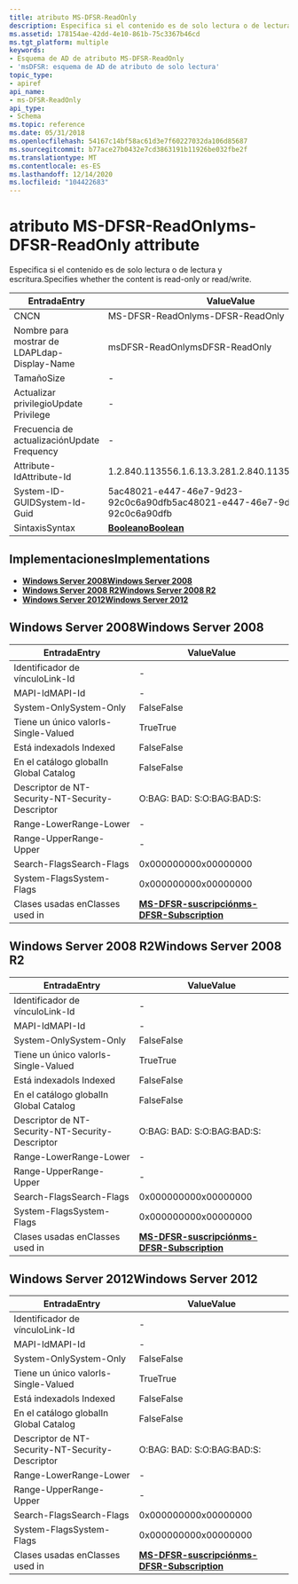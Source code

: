 ```yaml
---
title: atributo MS-DFSR-ReadOnly
description: Especifica si el contenido es de solo lectura o de lectura y escritura.
ms.assetid: 178154ae-42dd-4e10-861b-75c3367b46cd
ms.tgt_platform: multiple
keywords:
- Esquema de AD de atributo MS-DFSR-ReadOnly
- 'msDFSR: esquema de AD de atributo de solo lectura'
topic_type:
- apiref
api_name:
- ms-DFSR-ReadOnly
api_type:
- Schema
ms.topic: reference
ms.date: 05/31/2018
ms.openlocfilehash: 54167c14bf58ac61d3e7f60227032da106d85687
ms.sourcegitcommit: b77ace27b0432e7cd3863191b11926be032fbe2f
ms.translationtype: MT
ms.contentlocale: es-ES
ms.lasthandoff: 12/14/2020
ms.locfileid: "104422683"
---
```

# <a name="ms-dfsr-readonly-attribute"></a><span data-ttu-id="3a7f7-105">atributo MS-DFSR-ReadOnly</span><span class="sxs-lookup"><span data-stu-id="3a7f7-105">ms-DFSR-ReadOnly attribute</span></span>

<span data-ttu-id="3a7f7-106">Especifica si el contenido es de solo lectura o de lectura y escritura.</span><span class="sxs-lookup"><span data-stu-id="3a7f7-106">Specifies whether the content is read-only or read/write.</span></span>



| <span data-ttu-id="3a7f7-107">Entrada</span><span class="sxs-lookup"><span data-stu-id="3a7f7-107">Entry</span></span> | <span data-ttu-id="3a7f7-108">Value</span><span class="sxs-lookup"><span data-stu-id="3a7f7-108">Value</span></span> |
|-------------------|--------------------------------------|
| <span data-ttu-id="3a7f7-109">CN</span><span class="sxs-lookup"><span data-stu-id="3a7f7-109">CN</span></span>                | <span data-ttu-id="3a7f7-110">MS-DFSR-ReadOnly</span><span class="sxs-lookup"><span data-stu-id="3a7f7-110">ms-DFSR-ReadOnly</span></span>                     |
| <span data-ttu-id="3a7f7-111">Nombre para mostrar de LDAP</span><span class="sxs-lookup"><span data-stu-id="3a7f7-111">Ldap-Display-Name</span></span> | <span data-ttu-id="3a7f7-112">msDFSR-ReadOnly</span><span class="sxs-lookup"><span data-stu-id="3a7f7-112">msDFSR-ReadOnly</span></span>                      |
| <span data-ttu-id="3a7f7-113">Tamaño</span><span class="sxs-lookup"><span data-stu-id="3a7f7-113">Size</span></span>              | \-                                   |
| <span data-ttu-id="3a7f7-114">Actualizar privilegio</span><span class="sxs-lookup"><span data-stu-id="3a7f7-114">Update Privilege</span></span>  | \-                                   |
| <span data-ttu-id="3a7f7-115">Frecuencia de actualización</span><span class="sxs-lookup"><span data-stu-id="3a7f7-115">Update Frequency</span></span>  | \-                                   |
| <span data-ttu-id="3a7f7-116">Attribute-Id</span><span class="sxs-lookup"><span data-stu-id="3a7f7-116">Attribute-Id</span></span>      | <span data-ttu-id="3a7f7-117">1.2.840.113556.1.6.13.3.28</span><span class="sxs-lookup"><span data-stu-id="3a7f7-117">1.2.840.113556.1.6.13.3.28</span></span>           |
| <span data-ttu-id="3a7f7-118">System-ID-GUID</span><span class="sxs-lookup"><span data-stu-id="3a7f7-118">System-Id-Guid</span></span>    | <span data-ttu-id="3a7f7-119">5ac48021-e447-46e7-9d23-92c0c6a90dfb</span><span class="sxs-lookup"><span data-stu-id="3a7f7-119">5ac48021-e447-46e7-9d23-92c0c6a90dfb</span></span> |
| <span data-ttu-id="3a7f7-120">Sintaxis</span><span class="sxs-lookup"><span data-stu-id="3a7f7-120">Syntax</span></span>            | [<span data-ttu-id="3a7f7-121">**Booleano**</span><span class="sxs-lookup"><span data-stu-id="3a7f7-121">**Boolean**</span></span>](s-boolean.md)         |



## <a name="implementations"></a><span data-ttu-id="3a7f7-122">Implementaciones</span><span class="sxs-lookup"><span data-stu-id="3a7f7-122">Implementations</span></span>

-   [<span data-ttu-id="3a7f7-123">**Windows Server 2008**</span><span class="sxs-lookup"><span data-stu-id="3a7f7-123">**Windows Server 2008**</span></span>](#windows-server-2008)
-   [<span data-ttu-id="3a7f7-124">**Windows Server 2008 R2**</span><span class="sxs-lookup"><span data-stu-id="3a7f7-124">**Windows Server 2008 R2**</span></span>](#windows-server-2008-r2)
-   [<span data-ttu-id="3a7f7-125">**Windows Server 2012**</span><span class="sxs-lookup"><span data-stu-id="3a7f7-125">**Windows Server 2012**</span></span>](#windows-server-2012)

## <a name="windows-server-2008"></a><span data-ttu-id="3a7f7-126">Windows Server 2008</span><span class="sxs-lookup"><span data-stu-id="3a7f7-126">Windows Server 2008</span></span>



| <span data-ttu-id="3a7f7-127">Entrada</span><span class="sxs-lookup"><span data-stu-id="3a7f7-127">Entry</span></span> | <span data-ttu-id="3a7f7-128">Value</span><span class="sxs-lookup"><span data-stu-id="3a7f7-128">Value</span></span> |
|------------------------|------------------------------------------------------------------|
| <span data-ttu-id="3a7f7-129">Identificador de vínculo</span><span class="sxs-lookup"><span data-stu-id="3a7f7-129">Link-Id</span></span>                | \-                                                               |
| <span data-ttu-id="3a7f7-130">MAPI-Id</span><span class="sxs-lookup"><span data-stu-id="3a7f7-130">MAPI-Id</span></span>                | \-                                                               |
| <span data-ttu-id="3a7f7-131">System-Only</span><span class="sxs-lookup"><span data-stu-id="3a7f7-131">System-Only</span></span>            | <span data-ttu-id="3a7f7-132">False</span><span class="sxs-lookup"><span data-stu-id="3a7f7-132">False</span></span>                                                            |
| <span data-ttu-id="3a7f7-133">Tiene un único valor</span><span class="sxs-lookup"><span data-stu-id="3a7f7-133">Is-Single-Valued</span></span>       | <span data-ttu-id="3a7f7-134">True</span><span class="sxs-lookup"><span data-stu-id="3a7f7-134">True</span></span>                                                             |
| <span data-ttu-id="3a7f7-135">Está indexado</span><span class="sxs-lookup"><span data-stu-id="3a7f7-135">Is Indexed</span></span>             | <span data-ttu-id="3a7f7-136">False</span><span class="sxs-lookup"><span data-stu-id="3a7f7-136">False</span></span>                                                            |
| <span data-ttu-id="3a7f7-137">En el catálogo global</span><span class="sxs-lookup"><span data-stu-id="3a7f7-137">In Global Catalog</span></span>      | <span data-ttu-id="3a7f7-138">False</span><span class="sxs-lookup"><span data-stu-id="3a7f7-138">False</span></span>                                                            |
| <span data-ttu-id="3a7f7-139">Descriptor de NT-Security-</span><span class="sxs-lookup"><span data-stu-id="3a7f7-139">NT-Security-Descriptor</span></span> | <span data-ttu-id="3a7f7-140">O:BAG: BAD: S:</span><span class="sxs-lookup"><span data-stu-id="3a7f7-140">O:BAG:BAD:S:</span></span>                                                     |
| <span data-ttu-id="3a7f7-141">Range-Lower</span><span class="sxs-lookup"><span data-stu-id="3a7f7-141">Range-Lower</span></span>            | \-                                                               |
| <span data-ttu-id="3a7f7-142">Range-Upper</span><span class="sxs-lookup"><span data-stu-id="3a7f7-142">Range-Upper</span></span>            | \-                                                               |
| <span data-ttu-id="3a7f7-143">Search-Flags</span><span class="sxs-lookup"><span data-stu-id="3a7f7-143">Search-Flags</span></span>           | <span data-ttu-id="3a7f7-144">0x00000000</span><span class="sxs-lookup"><span data-stu-id="3a7f7-144">0x00000000</span></span>                                                       |
| <span data-ttu-id="3a7f7-145">System-Flags</span><span class="sxs-lookup"><span data-stu-id="3a7f7-145">System-Flags</span></span>           | <span data-ttu-id="3a7f7-146">0x00000000</span><span class="sxs-lookup"><span data-stu-id="3a7f7-146">0x00000000</span></span>                                                       |
| <span data-ttu-id="3a7f7-147">Clases usadas en</span><span class="sxs-lookup"><span data-stu-id="3a7f7-147">Classes used in</span></span>        | [<span data-ttu-id="3a7f7-148">**MS-DFSR-suscripción**</span><span class="sxs-lookup"><span data-stu-id="3a7f7-148">**ms-DFSR-Subscription**</span></span>](c-msdfsr-subscription.md)<br/> |



## <a name="windows-server-2008-r2"></a><span data-ttu-id="3a7f7-149">Windows Server 2008 R2</span><span class="sxs-lookup"><span data-stu-id="3a7f7-149">Windows Server 2008 R2</span></span>



| <span data-ttu-id="3a7f7-150">Entrada</span><span class="sxs-lookup"><span data-stu-id="3a7f7-150">Entry</span></span> | <span data-ttu-id="3a7f7-151">Value</span><span class="sxs-lookup"><span data-stu-id="3a7f7-151">Value</span></span> |
|------------------------|------------------------------------------------------------------|
| <span data-ttu-id="3a7f7-152">Identificador de vínculo</span><span class="sxs-lookup"><span data-stu-id="3a7f7-152">Link-Id</span></span>                | \-                                                               |
| <span data-ttu-id="3a7f7-153">MAPI-Id</span><span class="sxs-lookup"><span data-stu-id="3a7f7-153">MAPI-Id</span></span>                | \-                                                               |
| <span data-ttu-id="3a7f7-154">System-Only</span><span class="sxs-lookup"><span data-stu-id="3a7f7-154">System-Only</span></span>            | <span data-ttu-id="3a7f7-155">False</span><span class="sxs-lookup"><span data-stu-id="3a7f7-155">False</span></span>                                                            |
| <span data-ttu-id="3a7f7-156">Tiene un único valor</span><span class="sxs-lookup"><span data-stu-id="3a7f7-156">Is-Single-Valued</span></span>       | <span data-ttu-id="3a7f7-157">True</span><span class="sxs-lookup"><span data-stu-id="3a7f7-157">True</span></span>                                                             |
| <span data-ttu-id="3a7f7-158">Está indexado</span><span class="sxs-lookup"><span data-stu-id="3a7f7-158">Is Indexed</span></span>             | <span data-ttu-id="3a7f7-159">False</span><span class="sxs-lookup"><span data-stu-id="3a7f7-159">False</span></span>                                                            |
| <span data-ttu-id="3a7f7-160">En el catálogo global</span><span class="sxs-lookup"><span data-stu-id="3a7f7-160">In Global Catalog</span></span>      | <span data-ttu-id="3a7f7-161">False</span><span class="sxs-lookup"><span data-stu-id="3a7f7-161">False</span></span>                                                            |
| <span data-ttu-id="3a7f7-162">Descriptor de NT-Security-</span><span class="sxs-lookup"><span data-stu-id="3a7f7-162">NT-Security-Descriptor</span></span> | <span data-ttu-id="3a7f7-163">O:BAG: BAD: S:</span><span class="sxs-lookup"><span data-stu-id="3a7f7-163">O:BAG:BAD:S:</span></span>                                                     |
| <span data-ttu-id="3a7f7-164">Range-Lower</span><span class="sxs-lookup"><span data-stu-id="3a7f7-164">Range-Lower</span></span>            | \-                                                               |
| <span data-ttu-id="3a7f7-165">Range-Upper</span><span class="sxs-lookup"><span data-stu-id="3a7f7-165">Range-Upper</span></span>            | \-                                                               |
| <span data-ttu-id="3a7f7-166">Search-Flags</span><span class="sxs-lookup"><span data-stu-id="3a7f7-166">Search-Flags</span></span>           | <span data-ttu-id="3a7f7-167">0x00000000</span><span class="sxs-lookup"><span data-stu-id="3a7f7-167">0x00000000</span></span>                                                       |
| <span data-ttu-id="3a7f7-168">System-Flags</span><span class="sxs-lookup"><span data-stu-id="3a7f7-168">System-Flags</span></span>           | <span data-ttu-id="3a7f7-169">0x00000000</span><span class="sxs-lookup"><span data-stu-id="3a7f7-169">0x00000000</span></span>                                                       |
| <span data-ttu-id="3a7f7-170">Clases usadas en</span><span class="sxs-lookup"><span data-stu-id="3a7f7-170">Classes used in</span></span>        | [<span data-ttu-id="3a7f7-171">**MS-DFSR-suscripción**</span><span class="sxs-lookup"><span data-stu-id="3a7f7-171">**ms-DFSR-Subscription**</span></span>](c-msdfsr-subscription.md)<br/> |



## <a name="windows-server-2012"></a><span data-ttu-id="3a7f7-172">Windows Server 2012</span><span class="sxs-lookup"><span data-stu-id="3a7f7-172">Windows Server 2012</span></span>



| <span data-ttu-id="3a7f7-173">Entrada</span><span class="sxs-lookup"><span data-stu-id="3a7f7-173">Entry</span></span> | <span data-ttu-id="3a7f7-174">Value</span><span class="sxs-lookup"><span data-stu-id="3a7f7-174">Value</span></span> |
|------------------------|------------------------------------------------------------------|
| <span data-ttu-id="3a7f7-175">Identificador de vínculo</span><span class="sxs-lookup"><span data-stu-id="3a7f7-175">Link-Id</span></span>                | \-                                                               |
| <span data-ttu-id="3a7f7-176">MAPI-Id</span><span class="sxs-lookup"><span data-stu-id="3a7f7-176">MAPI-Id</span></span>                | \-                                                               |
| <span data-ttu-id="3a7f7-177">System-Only</span><span class="sxs-lookup"><span data-stu-id="3a7f7-177">System-Only</span></span>            | <span data-ttu-id="3a7f7-178">False</span><span class="sxs-lookup"><span data-stu-id="3a7f7-178">False</span></span>                                                            |
| <span data-ttu-id="3a7f7-179">Tiene un único valor</span><span class="sxs-lookup"><span data-stu-id="3a7f7-179">Is-Single-Valued</span></span>       | <span data-ttu-id="3a7f7-180">True</span><span class="sxs-lookup"><span data-stu-id="3a7f7-180">True</span></span>                                                             |
| <span data-ttu-id="3a7f7-181">Está indexado</span><span class="sxs-lookup"><span data-stu-id="3a7f7-181">Is Indexed</span></span>             | <span data-ttu-id="3a7f7-182">False</span><span class="sxs-lookup"><span data-stu-id="3a7f7-182">False</span></span>                                                            |
| <span data-ttu-id="3a7f7-183">En el catálogo global</span><span class="sxs-lookup"><span data-stu-id="3a7f7-183">In Global Catalog</span></span>      | <span data-ttu-id="3a7f7-184">False</span><span class="sxs-lookup"><span data-stu-id="3a7f7-184">False</span></span>                                                            |
| <span data-ttu-id="3a7f7-185">Descriptor de NT-Security-</span><span class="sxs-lookup"><span data-stu-id="3a7f7-185">NT-Security-Descriptor</span></span> | <span data-ttu-id="3a7f7-186">O:BAG: BAD: S:</span><span class="sxs-lookup"><span data-stu-id="3a7f7-186">O:BAG:BAD:S:</span></span>                                                     |
| <span data-ttu-id="3a7f7-187">Range-Lower</span><span class="sxs-lookup"><span data-stu-id="3a7f7-187">Range-Lower</span></span>            | \-                                                               |
| <span data-ttu-id="3a7f7-188">Range-Upper</span><span class="sxs-lookup"><span data-stu-id="3a7f7-188">Range-Upper</span></span>            | \-                                                               |
| <span data-ttu-id="3a7f7-189">Search-Flags</span><span class="sxs-lookup"><span data-stu-id="3a7f7-189">Search-Flags</span></span>           | <span data-ttu-id="3a7f7-190">0x00000000</span><span class="sxs-lookup"><span data-stu-id="3a7f7-190">0x00000000</span></span>                                                       |
| <span data-ttu-id="3a7f7-191">System-Flags</span><span class="sxs-lookup"><span data-stu-id="3a7f7-191">System-Flags</span></span>           | <span data-ttu-id="3a7f7-192">0x00000000</span><span class="sxs-lookup"><span data-stu-id="3a7f7-192">0x00000000</span></span>                                                       |
| <span data-ttu-id="3a7f7-193">Clases usadas en</span><span class="sxs-lookup"><span data-stu-id="3a7f7-193">Classes used in</span></span>        | [<span data-ttu-id="3a7f7-194">**MS-DFSR-suscripción**</span><span class="sxs-lookup"><span data-stu-id="3a7f7-194">**ms-DFSR-Subscription**</span></span>](c-msdfsr-subscription.md)<br/> |



 

 





